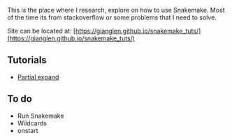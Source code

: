 This is the place where I research, explore on how to use Snakemake.
Most of the time its from stackoverflow or some problems that I need to solve.

Site can be located at:
[https://gianglen.github.io/snakemake_tuts/](https://gianglen.github.io/snakemake_tuts/)


## Tutorials

- [Partial expand](docs/partial_expand.html)

## To do
- Run Snakemake
- Wildcards
- onstart
